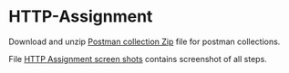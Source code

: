 # HTTP-Assignment

Download and unzip [Postman collection Zip](HTTP-postman-collections.zip) file for postman collections.

File [HTTP Assignment screen shots](HTTP%20Assignment%20-%20Surjeet%20-%20AS471.pdf) contains screenshot of all steps.
